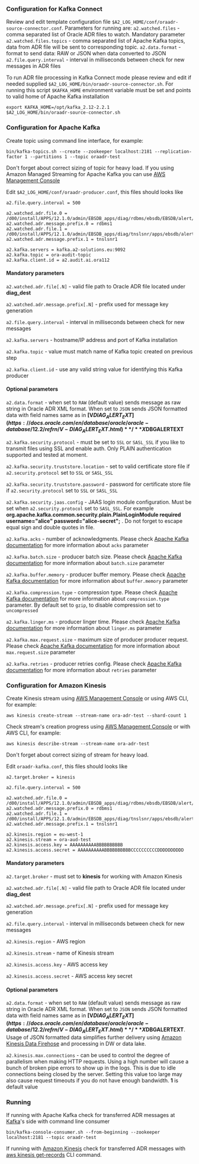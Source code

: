 ### Configuration for Kafka Connect
Review and edit template configuration file `$A2_LOG_HOME/conf/oraadr-source-connector.conf`.
Parameters for running are:
`a2.watched.files` - comma separated list of Oracle ADR files to watch. Mandatory parameter
`a2.watched.files.topics` - comma separated list of Apache Kafka topics, data from ADR file will be sent to corresponding topic.
`a2.data.format` - format to send data: RAW or JSON when data converted to JSON
`a2.file.query.interval` - interval in milliseconds between check for new messages in ADR files

To run ADR file processing in Kafka Connect mode please review and edit if needed supplied `$A2_LOG_HOME/bin/oraadr-source-connector.sh`. For running this script `$KAFKA_HOME` environment variable must be set and points to valid home of Apache Kafka installation

```
export KAFKA_HOME=/opt/kafka_2.12-2.2.1
$A2_LOG_HOME/bin/oraadr-source-connector.sh

```


### Configuration for Apache Kafka

Create topic using command line interface, for example: 

```
bin/kafka-topics.sh --create --zookeeper localhost:2181 --replication-factor 1 --partitions 1 --topic oraadr-test
```

Don't forget about correct sizing of topic for heavy load.
If you using Amazon Managed Streaming for Apache Kafka you can use [AWS Management Console](https://console.aws.amazon.com/msk) 

Edit `$A2_LOG_HOME/conf/oraadr-producer.conf`, this files should looks like

```
a2.file.query.interval = 500

a2.watched.adr.file.0 = /d00/install/APPS/12.1.0/admin/EBSDB_apps/diag/rdbms/ebsdb/EBSDB/alert/log.xml
a2.watched.adr.message.prefix.0 = rdbms1
a2.watched.adr.file.1 = /d00/install/APPS/12.1.0/admin/EBSDB_apps/diag/tnslsnr/apps/ebsdb/alert/log.xml
a2.watched.adr.message.prefix.1 = tnslsnr1

a2.kafka.servers = kafka.a2-solutions.eu:9092
a2.kafka.topic = ora-audit-topic
a2.kafka.client.id = a2.audit.ai.ora112

```
#### Mandatory parameters ####
`a2.watched.adr.file[.N]` - valid file path to Oracle ADR file located under **diag_dest**

`a2.watched.adr.message.prefix[.N]` - prefix used for message key generation

`a2.file.query.interval` - interval in milliseconds between check for new messages

`a2.kafka.servers` - hostname/IP address and port of Kafka installation

`a2.kafka.topic` - value must match name of Kafka topic created on previous step

`a2.kafka.client.id` - use any valid string value for identifying this Kafka producer


#### Optional parameters ####
`a2.data.format` - when set to `RAW` (default value) sends message as raw string in Oracle ADR XML format. When set to `JSON` sends JSON formatted data with field names same as in **[V$DIAG_ALERT_EXT](https://docs.oracle.com/en/database/oracle/oracle-database/12.2/refrn/V-DIAG_ALERT_EXT.html)**/**X$DBGALERTEXT**

`a2.kafka.security.protocol` - must be set to `SSL` or `SASL_SSL` if you like to transmit files using SSL and enable auth. Only PLAIN authentication supported and tested at moment.

`a2.kafka.security.truststore.location` - set to valid certificate store file if `a2.security.protocol` set to `SSL` or `SASL_SSL`

`a2.kafka.security.truststore.password` - password for certificate store file if `a2.security.protocol` set to `SSL` or `SASL_SSL`

`a2.kafka.security.jaas.config` - JAAS login module configuration. Must be set when `a2.security.protocol` set to `SASL_SSL`. For example **org.apache.kafka.common.security.plain.PlainLoginModule required username="alice" password="alice-secret";** . Do not forget to escape equal sign and double quotes in file.

`a2.kafka.acks` - number of acknowledgments. Please check [Apache Kafka documentation](https://kafka.apache.org/documentation/#configuration) for more information about `acks` parameter
 
`a2.kafka.batch.size` - producer batch size. Please check [Apache Kafka documentation](https://kafka.apache.org/documentation/#configuration) for more information about `batch.size` parameter 

`a2.kafka.buffer.memory` - producer buffer memory. Please check [Apache Kafka documentation](https://kafka.apache.org/documentation/#configuration) for more information about `buffer.memory` parameter 

`a2.kafka.compression.type` - compression type. Please check [Apache Kafka documentation](https://kafka.apache.org/documentation/#configuration) for more information about `compression.type` parameter. By default set to `gzip`, to disable compression set to `uncompressed` 

`a2.kafka.linger.ms` - producer linger time. Please check [Apache Kafka documentation](https://kafka.apache.org/documentation/#configuration) for more information about `linger.ms` parameter

`a2.kafka.max.request.size` - maximum size of producer producer request. Please check [Apache Kafka documentation](https://kafka.apache.org/documentation/#configuration) for more information about `max.request.size` parameter

`a2.kafka.retries` - producer retries config. Please check [Apache Kafka documentation](https://kafka.apache.org/documentation/#configuration) for more information about `retries` parameter



### Configuration for Amazon Kinesis 
Create Kinesis stream using [AWS Management Console](https://console.aws.amazon.com/kinesis) or using AWS CLI, for example:

```
aws kinesis create-stream --stream-name ora-adr-test --shard-count 1
```
Check stream's creation progress using [AWS Management Console](https://console.aws.amazon.com/kinesis) or with AWS CLI, for example:

```
aws kinesis describe-stream --stream-name ora-adr-test
```
Don't forget about correct sizing of stream for heavy load.

Edit `oraadr-kafka.conf`, this files should looks like

```
a2.target.broker = kinesis

a2.file.query.interval = 500

a2.watched.adr.file.0 = /d00/install/APPS/12.1.0/admin/EBSDB_apps/diag/rdbms/ebsdb/EBSDB/alert/log.xml
a2.watched.adr.message.prefix.0 = rdbms1
a2.watched.adr.file.1 = /d00/install/APPS/12.1.0/admin/EBSDB_apps/diag/tnslsnr/apps/ebsdb/alert/log.xml
a2.watched.adr.message.prefix.1 = tnslsnr1

a2.kinesis.region = eu-west-1
a2.kinesis.stream = ora-aud-test
a2.kinesis.access.key = AAAAAAAAAABBBBBBBBBB
a2.kinesis.access.secret = AAAAAAAAAABBBBBBBBBBCCCCCCCCCCDDDDDDDDDD

```
#### Mandatory parameters ####

`a2.target.broker` - must set to **kinesis** for working with Amazon Kinesis 

`a2.watched.adr.file[.N]` - valid file path to Oracle ADR file located under **diag_dest**

`a2.watched.adr.message.prefix[.N]` - prefix used for message key generation

`a2.file.query.interval` - interval in milliseconds between check for new messages

`a2.kinesis.region` - AWS region

`a2.kinesis.stream` - name of Kinesis stream

`a2.kinesis.access.key` - AWS access key

`a2.kinesis.access.secret` - AWS access key secret

#### Optional parameters ####

`a2.data.format` - when set to `RAW` (default value) sends message as raw string in Oracle ADR XML format. When set to `JSON` sends JSON formatted data with field names same as in **[V$DIAG_ALERT_EXT](https://docs.oracle.com/en/database/oracle/oracle-database/12.2/refrn/V-DIAG_ALERT_EXT.html)**/**X$DBGALERTEXT**. Usage of JSON formatted data simplifies further delivery using [Amazon Kinesis Data Firehose](https://aws.amazon.com/kinesis/data-firehose/) and processing in DW or data lake.

`a2.kinesis.max.connections` - can be used to control the degree of parallelism when making HTTP requests. Using a high number will cause a bunch of broken pipe errors to show up in the logs. This is due to idle connections being closed by the server. Setting this value too large may also cause request timeouts if you do not have enough bandwidth. **1** is default value


### Running 

If running with Apache Kafka check for transferred ADR messages at [Kafka](http://kafka.apache.org/)'s side with command line consumer

```
bin/kafka-console-consumer.sh --from-beginning --zookeeper localhost:2181 --topic oraadr-test
```
If running with [Amazon Kinesis](https://aws.amazon.com/kinesis/) check for transferred ADR messages with [aws kinesis get-records](https://docs.aws.amazon.com/cli/latest/reference/kinesis/get-records.html) CLI command.


